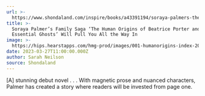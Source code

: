 ```yaml
---
url: >-
  https://www.shondaland.com/inspire/books/a43391194/soraya-palmers-the-human-origins-of-beatrice-porter-and-other-essential-ghosts/
title: >-
  Soraya Palmer’s Family Saga ‘The Human Origins of Beatrice Porter and Other
  Essential Ghosts’ Will Pull You All the Way In
image: >-
  https://hips.hearstapps.com/hmg-prod/images/001-humanorigins-index-2000x1000-032723-mb-641b584a8e76c.jpeg?crop=1xw:1xh;center,top&resize=1200:*
date: 2023-03-27T11:00:00.000Z
author: Sarah Neilson
source: Shondaland
---
```


\[A] stunning debut novel . . . With magnetic prose and nuanced characters, Palmer has created a story where readers will be invested from page one.
